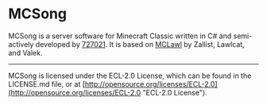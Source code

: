 MCSong
=============

MCSong is a server software for Minecraft Classic written in C# and semi-actively developed by [727021](https://github.com/727021). It is based on [MCLawl](http://minecraft.gamepedia.net/Custom_Servers/MCLawl) by Zallist, Lawlcat, and Valek.

---

MCSong is licensed under the ECL-2.0 License, which can be found in the LICENSE.md file, or at [http://opensource.org/licenses/ECL-2.0](http://opensource.org/licenses/ECL-2.0 "ECL-2.0 License").